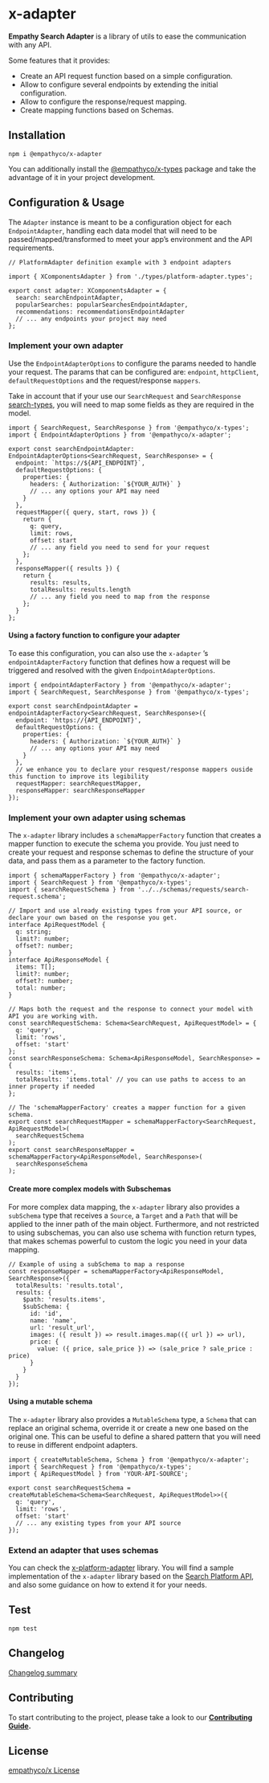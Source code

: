 # x-adapter

**Empathy Search Adapter** is a library of utils to ease the communication with any API.

Some features that it provides:

- Create an API request function based on a simple configuration.
- Allow to configure several endpoints by extending the initial configuration.
- Allow to configure the response/request mapping.
- Create mapping functions based on Schemas.

## Installation

```
npm i @empathyco/x-adapter
```

You can additionally install the
[@empathyco/x-types](https://github.com/empathyco/x/tree/main/packages/search-types) package and
take the advantage of it in your project development.

## Configuration & Usage

The `Adapter` instance is meant to be a configuration object for each `EndpointAdapter`, handling
each data model that will need to be passed/mapped/transformed to meet your app’s environment and
the API requirements.

```tsx
// PlatformAdapter definition example with 3 endpoint adapters

import { XComponentsAdapter } from './types/platform-adapter.types';

export const adapter: XComponentsAdapter = {
  search: searchEndpointAdapter,
  popularSearches: popularSearchesEndpointAdapter,
  recommendations: recommendationsEndpointAdapter
  // ... any endpoints your project may need
};
```

### Implement your own adapter

Use the `EndpointAdapterOptions` to configure the params needed to handle your request. The params
that can be configured are: `endpoint`, `httpClient`, `defaultRequestOptions` and the
request/response `mappers`.

Take in account that if your use our `SearchRequest` and `SearchResponse`
[search-types](https://github.com/empathyco/x/tree/main/packages/search-types), you will need to map
some fields as they are required in the model.

```tsx
import { SearchRequest, SearchResponse } from '@empathyco/x-types';
import { EndpointAdapterOptions } from '@empathyco/x-adapter';

export const searchEndpointAdapter: EndpointAdapterOptions<SearchRequest, SearchResponse> = {
  endpoint: `https://${API_ENDPOINT}`,
  defaultRequestOptions: {
    properties: {
      headers: { Authorization: `${YOUR_AUTH}` }
      // ... any options your API may need
    }
  },
  requestMapper({ query, start, rows }) {
    return {
      q: query,
      limit: rows,
      offset: start
      // ... any field you need to send for your request
    };
  },
  responseMapper({ results }) {
    return {
      results: results,
      totalResults: results.length
      // ... any field you need to map from the response
    };
  }
};
```

#### Using a factory function to configure your adapter

To ease this configuration, you can also use the `x-adapter` ’s `endpointAdapterFactory` function
that defines how a request will be triggered and resolved with the given `EndpointAdapterOptions`.

```tsx
import { endpointAdapterFactory } from '@empathyco/x-adapter';
import { SearchRequest, SearchResponse } from '@empathyco/x-types';

export const searchEndpointAdapter = endpointAdapterFactory<SearchRequest, SearchResponse>({
  endpoint: 'https://{API_ENDPOINT}',
  defaultRequestOptions: {
    properties: {
      headers: { Authorization: `${YOUR_AUTH}` }
      // ... any options your API may need
    }
  },
  // we enhance you to declare your resquest/response mappers ouside this function to improve its legibility
  requestMapper: searchRequestMapper,
  responseMapper: searchResponseMapper
});
```

### Implement your own adapter using schemas

The `x-adapter` library includes a `schemaMapperFactory` function that creates a mapper function to
execute the schema you provide. You just need to create your request and response schemas to define
the structure of your data, and pass them as a parameter to the factory function.

```tsx
import { schemaMapperFactory } from '@empathyco/x-adapter';
import { SearchRequest } from '@empathyco/x-types';
import { searchRequestSchema } from '../../schemas/requests/search-request.schema';

// Import and use already existing types from your API source, or declare your own based on the response you get.
interface ApiRequestModel {
  q: string;
  limit?: number;
  offset?: number;
}
interface ApiResponseModel {
  items: T[];
  limit?: number;
  offset?: number;
  total: number;
}

// Maps both the request and the response to connect your model with API you are working with.
const searchRequestSchema: Schema<SearchRequest, ApiRequestModel> = {
  q: 'query',
  limit: 'rows',
  offset: 'start'
};
const searchResponseSchema: Schema<ApiResponseModel, SearchResponse> = {
  results: 'items',
  totalResults: 'items.total' // you can use paths to access to an inner property if needed
};

// The 'schemaMapperFactory' creates a mapper function for a given schema.
export const searchRequestMapper = schemaMapperFactory<SearchRequest, ApiRequestModel>(
  searchRequestSchema
);
export const searchResponseMapper = schemaMapperFactory<ApiResponseModel, SearchResponse>(
  searchResponseSchema
);
```

#### Create more complex models with Subschemas

For more complex data mapping, the `x-adapter` library also provides a `subSchema` type that
receives a `Source`, a `Target` and a `Path` that will be applied to the inner path of the main
object. Furthermore, and not restricted to using subschemas, you can also use schema with function
return types, that makes schemas powerful to custom the logic you need in your data mapping.

```tsx
// Example of using a subSchema to map a response
const responseMapper = schemaMapperFactory<ApiResponseModel, SearchResponse>({
  totalResults: 'results.total',
  results: {
    $path: 'results.items',
    $subSchema: {
      id: 'id',
      name: 'name',
      url: 'result_url',
      images: ({ result }) => result.images.map(({ url }) => url),
      price: {
        value: ({ price, sale_price }) => (sale_price ? sale_price : price)
      }
    }
  }
});
```

#### Using a mutable schema

The `x-adapter` library also provides a `MutableSchema` type, a `Schema` that can replace an
original schema, override it or create a new one based on the original one. This can be useful to
define a shared pattern that you will need to reuse in different endpoint adapters.

```tsx
import { createMutableSchema, Schema } from '@empathyco/x-adapter';
import { SearchRequest } from '@empathyco/x-types';
import { ApiRequestModel } from 'YOUR-API-SOURCE';

export const searchRequestSchema = createMutableSchema<Schema<SearchRequest, ApiRequestModel>>({
  q: 'query',
  limit: 'rows',
  offset: 'start'
  // ... any existing types from your API source
});
```

### Extend an adapter that uses schemas

You can check the
[x-platform-adapter](https://github.com/empathyco/x/tree/main/packages/x-adapter-platform) library.
You will find a sample implementation of the `x-adapter` library based on the
[Search Platform API](https://docs.empathy.co/develop-empathy-platform/api-reference/search-api.html),
and also some guidance on how to extend it for your needs.

## Test

```
npm test
```

## Changelog

[Changelog summary](https://github.com/empathyco/x/blob/main/packages/x-adapter/CHANGELOG.md)

## Contributing

To start contributing to the project, please take a look to
our **[Contributing Guide](https://github.com/empathyco/x/blob/main/.github/CONTRIBUTING.md).**

## License

[empathyco/x License](https://github.com/empathyco/x/blob/main/packages/x-adapter/LICENSE)
